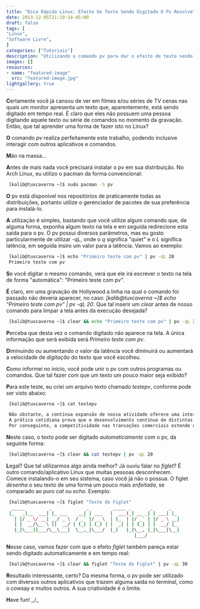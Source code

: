 ```yaml
---
title: "Dica Rápida Linux: Efeito De Texto Sendo Digitado O Pv Resolve"
date: 2013-12-05T21:19:14-05:00
draft: false
tags: [
"Linux",
"Software Livre",
]
categories: ["Tutoriais"]
description: "Utilizando o comando pv para dar o efeito de texto sendo digitado, assim como nos filmes e séries de TV."
images: []
resources:
- name: "featured-image"
  src: "featured-image.jpg"
lightgallery: true
---
```

**C**ertamente você já cansou de ver em filmes e/ou séries de TV cenas nas quais um monitor apresenta um texto que, aparentemente, está sendo digitado em tempo real. É claro que eles não possuem uma pessoa digitando aquele texto ou série de comandos no momento da gravação. Então, que tal aprender uma forma de fazer isto no Linux?

<!--more-->

**O** comando *pv* realiza perfeitamente este trabalho, podendo inclusive interagir com outros aplicativos e comandos.

**M**ão na massa...

**A**ntes de mais nada você precisará instalar o pv em sua distribuição. No Arch Linux, eu utilizo o pacman da forma convencional:

```bash
 [kalib@tuxcaverna ~]$ sudo pacman -S pv
```

**O** pv está disponível nos repositórios de praticamente todas as distribuições, portanto utilize o gerenciador de pacotes de sua preferência para instalá-lo.

**A** utilização é simples, bastando que você utilize algum comando que, de alguma forma, exponha algum texto na tela e em seguida redirecione esta saída para o pv. O pv possui diversos parâmetros, mas eu gosto particularmente de utilizar -qL, onde o *q* significa "quiet" e o *L* significa latência, em seguida insiro um valor para a latência. Vamos ao exemplo:

```bash
 [kalib@tuxcaverna ~]$ echo "Primeiro teste com pv" | pv -qL 20
 Primeiro teste com pv
```

**S**e você digitar o mesmo comando, verá que ele irá escrever o texto na tela de forma "automática": "Primeiro teste com pv".

**É** claro, em uma gravação de Hollywood a linha na qual o comando foi passado não deveria aparecer, no caso: *[kalib@tuxcaverna ~]$ echo "Primeiro teste com pv" | pv -qL 20*. Que tal inserir um *clear* antes de nosso comando para limpar a tela antes da execução desejada?

```bash
 [kalib@tuxcaverna ~]$ clear && echo "Primeiro teste com pv" | pv -qL 20
```

**P**erceba que desta vez o comando digitado não aparece na tela. A única informação que será exibida será *Primeiro teste com pv*.

**D**iminuindo ou aumentando o valor da latência você diminuirá ou aumentará a velocidade de *digitação* do texto que você escolheu.

**C**omo informei no início, você pode unir o pv com outros programas ou comandos. Que tal fazer com que um texto um pouco maior seja exibido?

**P**ara este teste, eu criei um arquivo texto chamado *testepv*, conforme pode ser visto abaixo:

```bash
 [kalib@tuxcaverna ~]$ cat testepv

 Não obstante, a contínua expansão de nossa atividade oferece uma interessante oportunidade para verificação de todos os recursos funcionais envolvidos.
 A prática cotidiana prova que o desenvolvimento contínuo de distintas formas de atuação nos obriga à análise de alternativas às soluções ortodoxas.
 Por conseguinte, a competitividade nas transações comerciais estende o alcance e a importância da gestão inovadora da qual fazemos parte.
```

**N**este caso, o texto pode ser digitado *automaticamente* com o pv, da seguinte forma:

```bash
 [kalib@tuxcaverna ~]$ clear && cat testepv | pv -qL 20
```

**L**egal? Que tal utilizarmos algo ainda melhor? Já ouviu falar no *figlet*? É outro comando/aplicativo Linux que muitas pessoas desconhecem. Comece instalando-o em seu sistema, caso você já não o possua. O figlet *desenha* o seu texto de uma forma um pouco mais *enfeitada*, se comparado ao puro *cat* ou *echo*. Exemplo:

```bash
 [kalib@tuxcaverna ~]$ figlet "Teste do Figlet"
  _____         _             _         _____ _       _      _   
 |_   _|__  ___| |_ ___    __| | ___   |  ___(_) __ _| | ___| |_
   | |/ _ \/ __| __/ _ \  / _` |/ _ \  | |_  | |/ _` | |/ _ \ __|
   | |  __/\__ \ ||  __/ | (_| | (_) | |  _| | | (_| | |  __/ |_
   |_|\___||___/\__\___|  \__,_|\___/  |_|   |_|\__, |_|\___|\__|
                                                |___/            
```

**N**esse caso, vamos fazer com que o efeito *figlet* também pareça estar sendo digitado automaticamente e em tempo real:

```bash
 [kalib@tuxcaverna ~]$ clear && figlet "Teste do Figlet" | pv -qL 30
```

**R**esultado interessante, certo? Da mesma forma, o pv pode ser utilizado com diversos outros aplicativos que trazem alguma saída no terminal, como o cowsay e muitos outros. A sua criatividade é o limite.

**H**ave fun! \,,/_